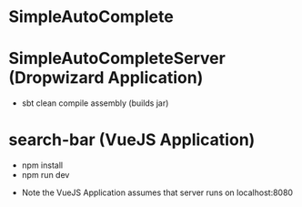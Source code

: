 # SimpleAutoComplete

# SimpleAutoCompleteServer (Dropwizard Application) 
- sbt clean compile assembly (builds jar) 

# search-bar (VueJS Application) 
- npm install 
- npm run dev 

* Note the VueJS Application assumes that server runs on localhost:8080 
